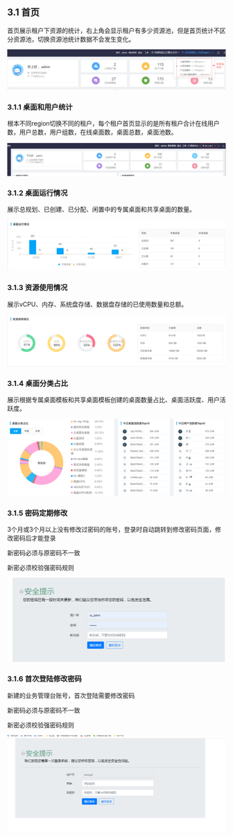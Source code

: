 ## 3.1  首页
首页展示租户下资源的统计，右上角会显示租户有多少资源池，但是首页统计不区分资源池，切换资源池统计数据不会发生变化。

![首页展示](./img/resource-list.png)

### 3.1.1 桌面和用户统计

根本不同region切换不同的租户，每个租户首页显示的是所有租户合计在线用户数，用户总数，用户组数，在线桌面数，桌面总数，桌面池数。

![桌面和用户统计](./img/image32.png)

### 3.1.2 桌面运行情况

展示总规划、已创建、已分配、闲置中的专属桌面和共享桌面的数量。

![桌面运行情况](./img/image33.png)

### 3.1.3 资源使用情况

展示vCPU、内存、系统盘存储、数据盘存储的已使用数量和总额。

![资源使用情况](./img/image34.png)

### 3.1.4 桌面分类占比

展示根据专属桌面模板和共享桌面模板创建的桌面数量占比、桌面活跃度、用户活跃度。

![桌面分类占比](./img/image35.png)

### 3.1.5 密码定期修改

3个月或3个月以上没有修改过密码的账号，登录时自动跳转到修改密码页面，修改密码后才能登录

新密码必须与原密码不一致

新密必须校验强密码规则

![](./img/image445.png)

### 3.1.6 首次登陆修改密码

新建的业务管理台账号，首次登陆需要修改密码

新密码必须与原密码不一致

新密必须校验强密码规则

![](./img/image444.png)